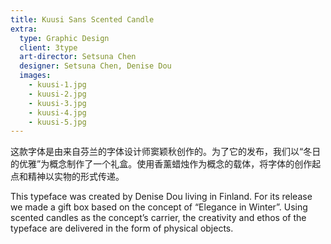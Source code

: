 ```yaml
---
title: Kuusi Sans Scented Candle
extra:
  type: Graphic Design
  client: 3type
  art-director: Setsuna Chen
  designer: Setsuna Chen, Denise Dou
  images:
    - kuusi-1.jpg
    - kuusi-2.jpg
    - kuusi-3.jpg
    - kuusi-4.jpg
    - kuusi-5.jpg
---
```


这款字体是由来自芬兰的字体设计师窦颖秋创作的。为了它的发布，我们以“冬日的优雅”为概念制作了一个礼盒。使用香薰蜡烛作为概念的载体，将字体的创作起点和精神以实物的形式传递。

This typeface was created by Denise Dou living in Finland. For its release we made a gift box based on the concept of “Elegance in Winter”. Using scented candles as the concept’s carrier, the creativity and ethos of the typeface are delivered in the form of physical objects.
